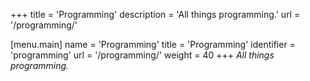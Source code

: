 +++
title = 'Programming'
description = 'All things programming.'
url = '/programming/'

[menu.main]
name = 'Programming'
title = 'Programming'
identifier = 'programming'
url = '/programming/'
weight = 40
+++
*All things programming.*